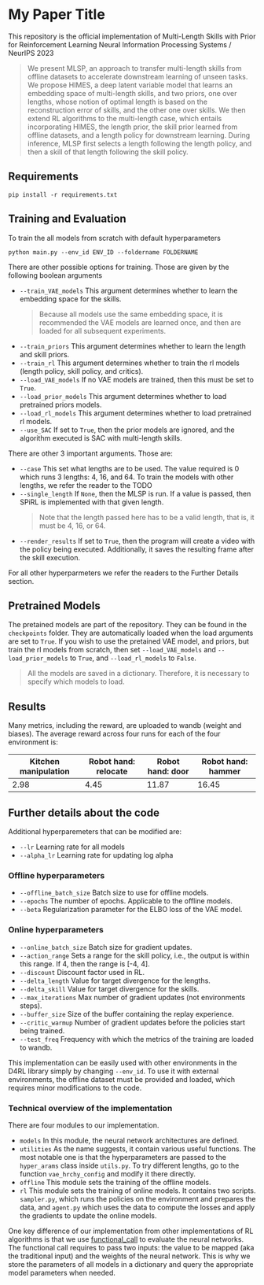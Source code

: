 # My Paper Title

This repository is the official implementation of Multi-Length Skills with Prior for Reinforcement Learning
Neural Information Processing Systems / NeurIPS 2023

> We present MLSP, an approach to transfer multi-length skills from offline datasets to accelerate downstream learning of unseen tasks. We propose HIMES, 
a deep latent variable model that learns an embedding space of multi-length skills, and two priors, one over lengths, whose notion of optimal length is 
based on the reconstruction error of skills, and the other one over skills. We then extend RL algorithms to the multi-length case, which entails 
incorporating HIMES, the length prior, the skill prior learned from offline datasets, and a length policy for downstream learning. During inference, MLSP
first selects a length following the length policy, and then a skill of that length following the skill policy.

## Requirements

```setup
pip install -r requirements.txt
```

## Training and Evaluation

To train the all models from scratch with default hyperparameters

```main
python main.py --env_id ENV_ID --foldername FOLDERNAME
```

There are other possible options for training. Those are given by the following boolean arguments

- `--train_VAE_models` This argument determines whether to learn the embedding space for the skills.
     > Because all models use the same embedding space, it is recommended the VAE models are learned once,
	 and then are loaded for all subsequent experiments. 
- `--train_priors` This argument determines whether to learn the length and skill priors.
- `--train_rl` This argument determines whether to train the rl models (length policy, skill policy, and critics).
- `--load_VAE_models` If no VAE models are trained, then this must be set to `True`.
- `--load_prior_models` This argument determines whether to load pretrained priors models.
- `--load_rl_models` This argument determines whether to load pretrained rl models.
- `--use_SAC` If set to `True`, then the prior models are ignored, and the algorithm executed is SAC with multi-length skills.

There are other 3 important arguments. Those are:

- `--case` This set what lengths are to be used. The value required is 0 which runs 3 lengths: 4, 16, and 64. To train the models with other lengths, we refer the reader to the TODO
- `--single_length` If `None`, then the MLSP is run. If a value is passed, then SPiRL is implemented with that given length.
     > Note that the length passed here has to be a valid length, that is, it must be 4, 16, or 64.
- `--render_results` If set to `True`, then the program will create a video with the policy being executed. Additionally, it saves the resulting frame after the skill execution.

For all other hyperparmeters we refer the readers to the Further Details section.


## Pretrained Models
The pretained models are part of the repository. They can be found in the `checkpoints` folder. They are automatically loaded when the load arguments are set to `True`. If you wish to use the pretained VAE model, and priors, but train the rl models from scratch, then set `--load_VAE_models` and `--load_prior_models` to `True`, and `--load_rl_models` to `False`.

> All the models are saved in a dictionary. Therefore, it is necessary to specify which models to load.


## Results

Many metrics, including the reward, are uploaded to wandb (weight and biases). The average reward across four runs for each of the four environment is:

| Kitchen manipulation | Robot hand: relocate | Robot hand: door | Robot hand: hammer|
| ------------------ |---------------- | -------------- | ----- |
| 2.98   |     4.45         |      11.87       |  16.45 |

## Further details about the code

Additional hyperparemeters that can be modified are:

- `--lr` Learning rate for all models
- `--alpha_lr` Learning rate for updating log alpha

### Offline hyperparameters
- `--offline_batch_size` Batch size to use for offline models.
- `--epochs` The number of epochs. Applicable to the offline models.
- `--beta` Regularization parameter for the ELBO loss of the VAE model.

### Online hyperparameters
- `--online_batch_size` Batch size for gradient updates.
- `--action_range` Sets a range for the skill policy, i.e., the output is within this range. If 4, then the range is [-4, 4].
- `--discount` Discount factor used in RL.
- `--delta_length` Value for target divergence for the lengths.
- `--delta_skill` Value for target divergence for the skills.
- `--max_iterations` Max number of gradient updates (not environments steps).
- `--buffer_size` Size of the buffer containing the replay experience.
- `--critic_warmup` Number of gradient updates before the policies start being trained.
- `--test_freq` Frequency with which the metrics of the training are loaded to wandb.


This implementation can be easily used with other environments in the D4RL library simply by changing `--env_id`. To use it with external environments, the offline dataset must be provided and loaded, which requires minor modifications to the code. 

### Technical overview of the implementation

There are four modules to our implementation.

- `models` In this module, the neural network architectures are defined.
- `utilities` As the name suggests, it contain various useful functions. The most notable one is that the hyperparameters are passed to the `hyper_arams` class inside `utils.py`. To try different lengths, go to the function `vae_hrchy_config` and modify it there directly.
- `offline` This module sets the training of the offline models.
- `rl` This module sets the training of online models. It contains two scripts. `sampler.py`, which runs the policies on the environment and prepares the data, and `agent.py` which uses the data to compute the losses and apply the gradients to update the online models.


One key difference of our implementation from other implementations of RL algorithms is that we use [functional_call](https://pytorch.org/docs/stable/generated/torch.func.functional_call.html#torch.func.functional_call) to evaluate the neural networks. The functional call requires to pass two inputs: the value to be mapped (aka the traditional input) and the weights of the neural network. This is why we store the parameters of all models in a dictionary and query the appropriate model parameters when needed.
